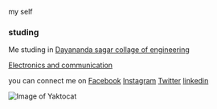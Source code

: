 my self

### studing

Me studing in [Dayananda sagar collage of engineering](http://dayanandasagar.edu/dsce/)

[Electronics and communication](http://dayanandasagar.edu/dsce/electronics-and-communication)

you can connect me on [Facebook](https://www.facebook.com/profile.php?id=100011421298777)     [Instagram](https://www.instagram.com/prasad.gola//)     [Twitter](https://twitter.com/basavaprasad11)   [linkedin](https://www.linkedin.com/in/basava-prasad-gola-997864137/)

![Image of Yaktocat](https://www.google.co.in/search?q=images+in+png+format&sa=X&biw=1474&bih=753&tbm=isch&source=iu&ictx=1&fir=W0yo0_v2b35mFM%253A%252CLfrPLsCW52bEJM%252C_&usg=__Q6z7FKjtZkbVRQYv5sDLSOfmwks%3D&ved=0ahUKEwiSgKqY-t_ZAhUCTo8KHS0tAyoQ9QEILDAB#imgrc=W0yo0_v2b35mFM:)
